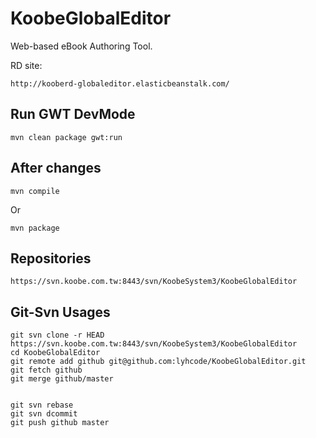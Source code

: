 # KoobeGlobalEditor #

Web-based eBook Authoring Tool.

RD site:

    http://kooberd-globaleditor.elasticbeanstalk.com/


## Run GWT DevMode ##

    mvn clean package gwt:run

## After changes ##

    mvn compile

Or

    mvn package

## Repositories ##

    https://svn.koobe.com.tw:8443/svn/KoobeSystem3/KoobeGlobalEditor


## Git-Svn Usages ##

    git svn clone -r HEAD https://svn.koobe.com.tw:8443/svn/KoobeSystem3/KoobeGlobalEditor
    cd KoobeGlobalEditor
    git remote add github git@github.com:lyhcode/KoobeGlobalEditor.git
    git fetch github
    git merge github/master


    git svn rebase
    git svn dcommit
    git push github master